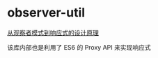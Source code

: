 <!--
 * @Author: tangdaoyong
 * @Date: 2021-02-05 15:24:34
 * @LastEditors: tangdaoyong
 * @LastEditTime: 2021-02-05 15:25:29
 * @Description: observer-util
-->
# observer-util

[从观察者模式到响应式的设计原理](https://mp.weixin.qq.com/s?__biz=MzI2MjcxNTQ0Nw==&mid=2247489351&idx=1&sn=e2706d96e5f14b46d68ab67dff02e451&scene=21#wechat_redirect)

该库内部也是利用了 ES6 的 Proxy API 来实现响应式